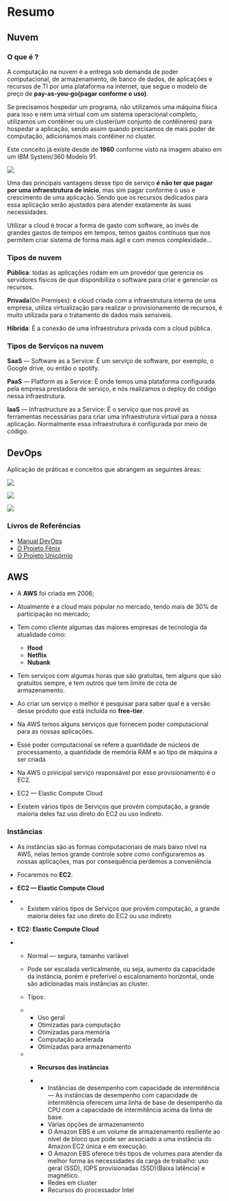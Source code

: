 # Resumo



## Nuvem



### O que é ?

A computação na nuvem é a entrega sob demanda de poder computacional, de armazenamento, de banco de dados, de aplicações e recursos de TI por uma plataforma na internet, que segue o modelo de preço de **pay-as-you-go(pagar conforme o uso)**.

Se precisamos hospedar um programa, não utilizamos uma máquina física para isso e nem uma virtual com um sistema operacional completo, utilizamos um contêiner ou um cluster(um conjunto de contêineres) para hospedar a aplicação, sendo assim quando precisamos de mais poder de computação, adicionamos mais contêiner no cluster.

Este conceito já existe desde de **1960** conforme visto na imagem abaixo em um IBM System/360 Modelo 91.

![](../docs/imagens/ibm-360.png)

Uma das principais vantagens desse tipo de serviço **é não ter que pagar por uma infraestrutura de início**, mas sim pagar conforme o uso e crescimento de uma aplicação. Sendo que os recursos dedicados para essa aplicação serão ajustados para atender exatamente às suas necessidades.

Utilizar a cloud é trocar a forma de gasto com software, ao invés de grandes gastos de tempos em tempos, temos gastos contínuos que nos permitem criar sistema de forma mais ágil e com menos complexidade…

### Tipos de nuvem

**Pública**: todas as aplicações rodam em um provedor que gerencia os servidores físicos de que disponibiliza o software para criar e gerenciar os recursos.

**Privada**(On Premises): é cloud criada com a infraestrutura interna de uma empresa, utiliza virtualização para realizar o provisionamento de recursos, é muito utilizada para o tratamento de dados mais sensíveis.

**Híbrida**: É a conexão de uma infraestrutura privada com a cloud pública.

### Tipos de Serviços na nuvem

**SaaS** — Software as a Service: É um serviço de software, por exemplo, o Google drive, ou então o spotify.

**PaaS** — Platform as a Service: É onde temos uma plataforma configurada pela empresa prestadora de serviço, e nós realizamos o deploy do código nessa infraestrutura.

**IaaS** — Infrastructure as a Service: É o serviço que nos provê as ferramentas necessárias para criar uma infraestrutura virtual para a nossa aplicação. Normalmente essa infraestrutura é configurada por meio de código.

## DevOps

Aplicação de práticas e conceitos que abrangem as seguintes áreas:

![](../docs/imagens/devops.png)

![](../docs/imagens/devops-areas.png)

![](../docs/imagens/devops-ferramentas.png)


### Livros de Referências

* [Manual DevOps](https://www.amazon.com.br/Manual-DevOps-confiabilidade-organiza%C3%A7%C3%B5es-tecnol%C3%B3gicas/dp/8550802697)
* [O Projeto Fênix](https://www.amazon.com.br/projeto-f%C3%AAnix-comemorativa-romance-neg%C3%B3cio/dp/8550814067/ref=pd_bxgy_img_sccl_1/140-5622941-7678757?pd_rd_w=mI0B4&content-id=amzn1.sym.758f3509-df88-4265-806c-565a738dc05d&pf_rd_p=758f3509-df88-4265-806c-565a738dc05d&pf_rd_r=H179SSBX1AKWKR6F3FF4&pd_rd_wg=wVmaF&pd_rd_r=622ce983-a7f2-4f91-b9c7-1f8704893201&pd_rd_i=8550814067&psc=1)
* [O Projeto Unicórnio](https://www.amazon.com.br/Projeto-Unic%C3%B3rnio-Romance-Desenvolvedores-Disrup%C3%A7%C3%A3o/dp/6555203447/ref=pd_bxgy_img_sccl_2/140-5622941-7678757?pd_rd_w=ecOyR&content-id=amzn1.sym.758f3509-df88-4265-806c-565a738dc05d&pf_rd_p=758f3509-df88-4265-806c-565a738dc05d&pf_rd_r=4P33K28BPW2W6Z3FEBEG&pd_rd_wg=3cWo9&pd_rd_r=62759ad5-07b1-4888-9d9d-58654bf66c8c&pd_rd_i=6555203447&psc=1)



## AWS

* A **AWS** foi criada em 2006;
* Atualmente é a cloud mais popular no mercado, tendo mais de 30% de participação no mercado;
* Tem como cliente algumas das maiores empresas de tecnologia da atualidade como:
	* **Ifood**
	* **Netflix**
	* **Nubank**

* Tem serviços com algumas horas que são gratuitas, tem alguns que são gratuitos sempre, e tem outros que tem limite de cota de armazenamento.
* Ao criar um serviço o melhor é pesquisar para saber qual é a versão desse produto que está incluída no **free-tier**.

- Na AWS temos alguns serviços que fornecem poder computacional para as nossas aplicações.

- Esse poder computacional se refere a quantidade de núcleos de processamento, a quantidade de memória RAM e ao tipo de máquina a ser criada

- Na AWS o principal serviço responsável por esse provisionamento é o EC2.

- EC2 — Elastic Compute Cloud

- Existem vários tipos de Serviços que provém computação, a grande maioria deles faz uso direto do EC2 ou uso indireto.

### Instâncias

- As instâncias são as formas computacionais de mais baixo nível na AWS, nelas temos grande controle sobre como configuraremos as nossas aplicações, mas por consequência perdemos a conveniência

- Focaremos no **EC2**.

- **EC2 — Elastic Compute Cloud**

- - Existem vários tipos de Serviços que provém computação, a grande maioria deles faz uso direto do EC2 ou uso indireto 

- **EC2: Elastic Compute Cloud**

- - Normal — segura, tamanho variável

  - Pode ser escalada verticalmente, ou seja, aumento da capacidade da instância, porém é preferível o escalonamento horizontal, onde são adicionadas mais instâncias ao cluster.

  - Tipos: 

  - - Uso geral
    - Otimizadas para computação
    - Otimizadas para memória
    - Computação acelerada
    - Otimizadas para armazenamento

    
    
  - - **Recursos das instâncias**

    - - Instâncias de desempenho com capacidade de intermitência — As instâncias de desempenho com capacidade de intermitência oferecem uma linha de base de desempenho da CPU com a capacidade de intermitência acima da linha de base.
      - Várias opções de armazenamento
      - O Amazon EBS é um volume de armazenamento resiliente ao nível de bloco que pode ser associado a uma instância do Amazon EC2 única e em execução. 
      - O Amazon EBS oferece três tipos de volumes para atender da melhor forma às necessidades da carga de trabalho: uso geral (SSD), IOPS provisionadas (SSD)(Baixa latência) e magnético.
      - Redes em cluster
      - Recursos do processador Intel
